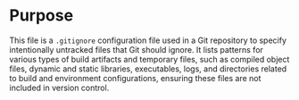 # Purpose
This file is a `.gitignore` configuration file used in a Git repository to specify intentionally untracked files that Git should ignore. It lists patterns for various types of build artifacts and temporary files, such as compiled object files, dynamic and static libraries, executables, logs, and directories related to build and environment configurations, ensuring these files are not included in version control.

